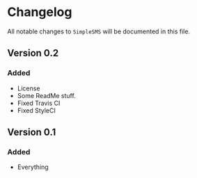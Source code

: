 # Changelog

All notable changes to `SimpleSMS` will be documented in this file.

## Version 0.2

### Added
- License
- Some ReadMe stuff.
- Fixed Travis CI
- Fixed StyleCI

## Version 0.1

### Added
- Everything
